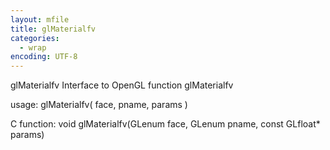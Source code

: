 ```yaml
---
layout: mfile
title: glMaterialfv
categories:
  - wrap
encoding: UTF-8
---
```


glMaterialfv  Interface to OpenGL function glMaterialfv

usage:  glMaterialfv( face, pname, params )

C function:  void glMaterialfv(GLenum face, GLenum pname, const GLfloat\* params)